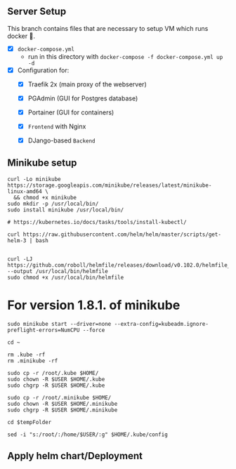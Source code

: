 ## Server Setup

This branch contains files that are necessary to setup VM which runs docker 🐋.

  - [x] `docker-compose.yml`
    - run in this directory with `docker-compose -f docker-compose.yml up -d`
  - [x] Configuration for:
    - [x] Traefik 2x (main proxy of the webserver)
    - [x] PGAdmin (GUI for Postgres database)
    - [x] Portainer (GUI for containers)
    - [x] `Frontend` with Nginx
    - [x] DJango-based `Backend`


## Minikube setup

```
curl -Lo minikube https://storage.googleapis.com/minikube/releases/latest/minikube-linux-amd64 \
  && chmod +x minikube
sudo mkdir -p /usr/local/bin/
sudo install minikube /usr/local/bin/

# https://kubernetes.io/docs/tasks/tools/install-kubectl/

curl https://raw.githubusercontent.com/helm/helm/master/scripts/get-helm-3 | bash


curl -LJ https://github.com/roboll/helmfile/releases/download/v0.102.0/helmfile_linux_amd64 --output /usr/local/bin/helmfile
sudo chmod +x /usr/local/bin/helmfile

```

# For version 1.8.1. of minikube

```
sudo minikube start --driver=none --extra-config=kubeadm.ignore-preflight-errors=NumCPU --force

cd ~

rm .kube -rf
rm .minikube -rf

sudo cp -r /root/.kube $HOME/
sudo chown -R $USER $HOME/.kube
sudo chgrp -R $USER $HOME/.kube

sudo cp -r /root/.minikube $HOME/
sudo chown -R $USER $HOME/.minikube
sudo chgrp -R $USER $HOME/.minikube

cd $tempFolder

sed -i "s:/root/:/home/$USER/:g" $HOME/.kube/config
```

## Apply helm chart/Deployment


```

```



